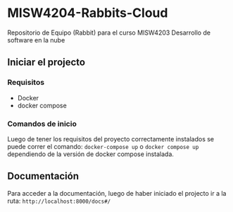 # MISW4204-Rabbits-Cloud

Repositorio de Equipo (Rabbit) para el curso MISW4203 Desarrollo de software en la nube

## Iniciar el projecto

### Requisitos

- Docker
- docker compose

### Comandos de inicio

Luego de tener los requisitos del proyecto correctamente instalados se puede correr el comando: `docker-compose up` o `docker compose up` dependiendo de la versión de docker compose instalada.

## Documentación

Para acceder a la documentación, luego de haber iniciado el projecto ir a la ruta: `http://localhost:8000/docs#/`
